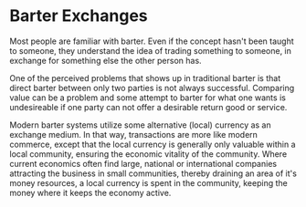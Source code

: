 Barter Exchanges
================

Most people are familiar with barter.  Even if the concept hasn't been taught to someone, they understand the idea of trading something to someone, in exchange for something else the other person has.

One of the perceived problems that shows up in traditional barter is that direct barter between only two parties is not always successful.  Comparing value can be a problem and some attempt to barter for what one wants is undesireable if one party can not offer a desirable return good or service.

Modern barter systems utilize some alternative (local) currency as an exchange medium.  In that way, transactions are more like modern commerce, except that the local currency is generally only valuable within a local community, ensuring the economic vitality of the community.  Where current economics often find large, national or international companies attracting the business in small communities, thereby draining an area of it's money resources, a local currency is spent in the community, keeping the money where it keeps the economy active.
